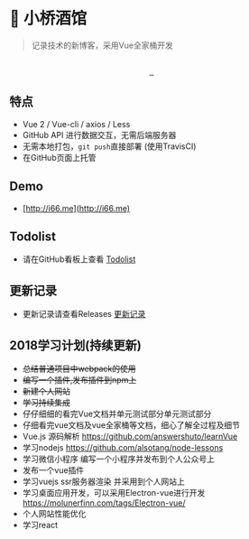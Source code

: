 # :beers: 小桥酒馆

> 记录技术的新博客，采用Vue全家桶开发
<p align="center">
  <img src="" alt="">
</p>
<p align="center">
  <a href="https://travis-ci.org/LeachZhou/blog">
    <img src="https://travis-ci.org/LeachZhou/blog.svg?branch=master" alt="">
  </a>
  <a href="https://github.com/LeachZhou/blog/releases">
    <img src="https://img.shields.io/github/release/LeachZhou/blog.svg" alt="">
  </a>
  <a href="https://github.com/LeachZhou/blog/blob/master/LICENSE">
     <img src="https://img.shields.io/github/license/LeachZhou/blog.svg" alt="">
  </a>
</p>


## 特点
- Vue 2 / Vue-cli / axios / Less
- GitHub API 进行数据交互，无需后端服务器
- 无需本地打包，`git push`直接部署 (使用TravisCI)
- 在GitHub页面上托管
## Demo
- [http://i66.me](http://i66.me)

## Todolist
- 请在GitHub看板上查看 [Todolist](https://github.com/LeachZhou/blog/projects/1)

## 更新记录
- 更新记录请查看Releases [更新记录](https://github.com/LeachZhou/blog/releases)

## 2018学习计划(持续更新)
- ~~总结普通项目中webpack的使用~~
- ~~编写一个插件,发布插件到npm上~~
- ~~新建个人网站~~
- ~~学习持续集成~~
- 仔仔细细的看完Vue文档并单元测试部分单元测试部分
- 仔细看完vue文档及vue全家桶等文档，细心了解全过程及细节
- Vue.js 源码解析 https://github.com/answershuto/learnVue
- 学习nodejs https://github.com/alsotang/node-lessons
- 学习微信小程序 编写一个小程序并发布到个人公众号上
- 发布一个vue插件
- 学习vuejs ssr服务器渲染 并采用到个人网站上
- 学习桌面应用开发，可以采用Electron-vue进行开发 https://molunerfinn.com/tags/Electron-vue/
- 个人网站性能优化
- 学习react
